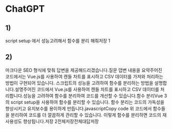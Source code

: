 # ChatGPT

## 1)
<template>
  <div>
    <!-- 캔들 차트를 표시하는 부분 -->
    <apexchart :options="options" :series="series"></apexchart>
  </div>
</template>

<script>
import axios from 'axios';
import Papa from 'papaparse';

export default {
  data() {
    return {
      series: [
        {
          name: '캔들 차트',
          data: [],
        },
      ],
      options: {
        chart: {
          type: 'candle',
          height: 250,
        },
        stroke: {
          curve: 'smooth',
          width: 2,
        },
        toolbar: {
          show: true,
        },
        title: {
          text: '캔들 차트 예제',
        },
        fill: {
          colors: ['red', 'blue'],
        },
        xaxis: {
          type: 'datetime',
        },
        plotOptions: {
          candlestick: {
            colors: {
              upward: '#3C90EB',
              downward: '#DF7D46',
            },
          },
        },
        yaxis: {
          tooltip: {
            enabled: true,
          },
        },
      },
    };
  },
  methods: {
    // CSV 데이터 파싱 함수
    async parseCSVData(data) {
      try {
        const parsedData = Papa.parse(data, {
          header: true,
          dynamicTyping: true,
        });
        return parsedData.data;
      } catch (error) {
        console.error('CSV 데이터 파싱 중 오류 발생', error);
        throw error;
      }
    },

    // CSV 데이터를 캔들 차트 데이터로 변환하는 함수
    convertToCandleData(data) {
      const candleData = data.map(row => ({
        x: new Date(row.Date).getTime(),
        y: [row.Open, row.High, row.Low, row.Close],
      }));
      return candleData.filter(item => item.y.every(value => !isNaN(value)));
    },

    // CSV 데이터 불러오기 함수
    async fetchCSVData() {
      try {
        const response = await axios.get(CsvFilePath.value); // CsvFilePath는 어디서 가져오는지 확인 필요
        return response.data;
      } catch (error) {
        console.error('CSV 파일을 읽어오는 동안 오류가 발생했습니다.', error);
        throw error;
      }
    },

    // Vue onMounted 훅에서 호출할 함수
    async onMountedHandler() {
      try {
        const csvData = await this.fetchCSVData();
        const parsedData = await this.parseCSVData(csvData);
        const candleData = this.convertToCandleData(parsedData);

        this.series[0].data = candleData;
        DF.value = parsedData; // DF.value가 어디서 오는지 확인 필요
      } catch (error) {
        // 오류 처리
      }
    },
  },
  async mounted() {
    await this.onMountedHandler();
  },
};
</script>

script setup 에서 
성능고려해서 함수를 분리 해줘저장 1

## 2)
마크다운 SEO 형식에 맞춰 답변을 제공해드리겠습니다.질문 댑변 내용을 요약주어진 코드에서는 Vue.js를 사용하여 캔들 차트를 표시하고 CSV 데이터를 가져와 처리하는 방법이 구현되어 있습니다. 스크립트의 성능을 고려하여 함수를 분리하는 방법을 설명합니다.설명주어진 코드에서 Vue.js를 사용하여 캔들 차트를 표시하고 CSV 데이터를 처리합니다.성능을 고려하여 함수를 분리하여 코드를 개선할 수 있습니다.함수 분리Vue 3의 script setup을 사용하여 함수를 분리할 수 있습니다. 함수 분리는 코드의 가독성을 향상시키고 유지보수를 용이하게 만듭니다.javascriptCopy code<script setup>
import axios from 'axios';
import Papa from 'papaparse';

// CSV 데이터 파싱 함수
async function parseCSVData(data) {
  try {
    const parsedData = Papa.parse(data, {
      header: true,
      dynamicTyping: true,
    });
    return parsedData.data;
  } catch (error) {
    console.error('CSV 데이터 파싱 중 오류 발생', error);
    throw error;
  }
}

// CSV 데이터를 캔들 차트 데이터로 변환하는 함수
function convertToCandleData(data) {
  const candleData = data.map(row => ({
    x: new Date(row.Date).getTime(),
    y: [row.Open, row.High, row.Low, row.Close],
  }));
  return candleData.filter(item => item.y.every(value => !isNaN(value)));
}

// CSV 데이터 불러오기 함수
async function fetchCSVData() {
  try {
    const response = await axios.get(CsvFilePath.value); // CsvFilePath는 어디서 가져오는지 확인 필요
    return response.data;
  } catch (error) {
    console.error('CSV 파일을 읽어오는 동안 오류가 발생했습니다.', error);
    throw error;
  }
}
</script>
위 코드에서 함수들을 분리하여 코드를 더 깔끔하게 관리할 수 있습니다. 이렇게 함수를 분리하면 코드의 재사용성도 향상됩니다.저장 2전체저장전체대답저장